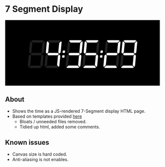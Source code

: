 # 7 Segment Display

![time](time.png)

## About

 * Shows the time as a JS-rendered 7-Segment display HTML page.
 * Based on templates provided [here](http://www.3quarks.com/en/SegmentDisplay/)
   * Bloats / unneeded files removed.
   * Tidied up html, added some comments.

## Known issues

 * Canvas size is hard coded.
 * Anti-aliasing is not enables.


